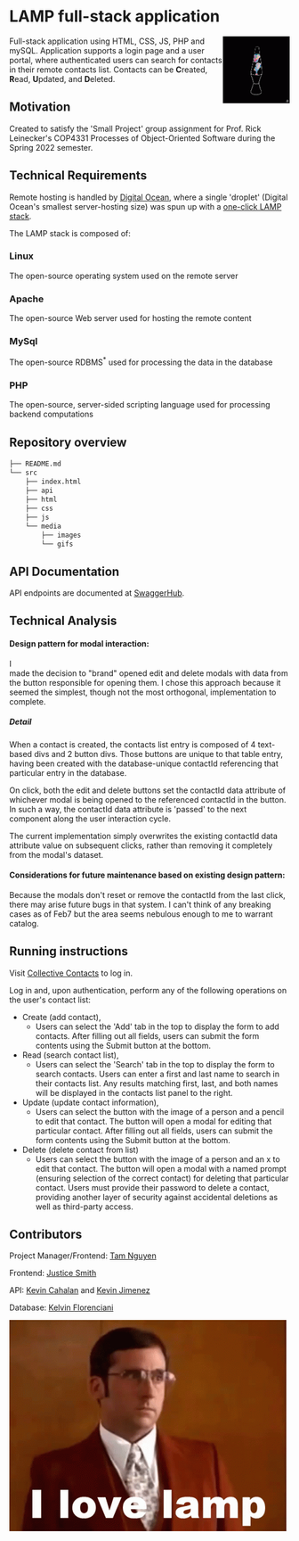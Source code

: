 # LAMP full-stack application

<img src="media/../src/media/gifs/lava-lamp.gif" alt="lava-lamp" width="120"  align="right"/>

Full-stack application using HTML, CSS, JS, PHP and mySQL. Application supports a login page and a user portal, where authenticated users can search for contacts in their remote contacts list. Contacts can be **C**reated, **R**ead, **U**pdated, and **D**eleted.

## Motivation

Created to satisfy the 'Small Project' group assignment for Prof. Rick Leinecker's COP4331 Processes of Object-Oriented Software during the Spring 2022 semester.

## Technical Requirements
Remote hosting is handled by [Digital Ocean](https://www.digitalocean.com/), where a single 'droplet' (Digital Ocean's smallest server-hosting size) was spun up with a [one-click LAMP stack](https://marketplace.digitalocean.com/apps/lamp).

The LAMP stack is composed of:
### **L**inux
The open-source operating system used on the remote server
### **A**pache
The open-source Web server used for hosting the remote content
### **M**ySql
The open-source <span title="Relational Database Management System">RDBMS</span><sup>*</sup> used for processing the data in the database
### **P**HP
The open-source, server-sided scripting language used for processing backend computations

## Repository overview
```
├── README.md
└── src
    ├── index.html
    ├── api
    ├── html
    ├── css
    ├── js    
    └── media
        ├── images
        └── gifs
```

## API Documentation

API endpoints are documented at [SwaggerHub](https://app.swaggerhub.com/apis/COP4331_group23/COP4331_group23/1.0.0).

## Technical Analysis
####  Design pattern for modal interaction:
<div title="Justice">I</div> made the decision to "brand" opened edit and delete modals with data from the button responsible for opening them. I chose this approach because it seemed the simplest, though not the most orthogonal, implementation to complete.

##### Detail
When a contact is created, the contacts list entry is composed of 4 text-based divs and 2 button divs. Those buttons are unique to that table entry, having been created with the database-unique contactId referencing that particular entry in the database.

On click, both the edit and delete buttons set the contactId data attribute of whichever modal is being opened to the referenced contactId in the button. In such a way, the contactId data attribute is 'passed' to the next component along the user interaction cycle.

The current implementation simply overwrites the existing contactId data attribute value on subsequent clicks, rather than removing it completely from the modal's dataset.

#### Considerations for future maintenance based on existing design pattern:
Because the modals don't reset or remove the contactId from the last click, there may arise future bugs in that system. I can't think of any breaking cases as of Feb7 but the area seems nebulous enough to me to warrant catalog.

## Running instructions

Visit [Collective Contacts](http://collectivecontacts.xyz) to log in.

Log in and, upon authentication, perform any of the following operations on the user's contact list:
- Create (add contact),
  - Users can select the 'Add' tab in the top to display the form to add contacts. After filling out all fields, users can submit the form contents using the Submit button at the bottom.
- Read (search contact list),
  - Users can select the 'Search' tab in the top to display the form to search contacts. Users can enter a first and last name to search in their contacts list. Any results matching first, last, and both names will be displayed in the contacts list panel to the right.
- Update (update contact information),
  - Users can select the button with the image of a person and a pencil to edit that contact. The button will open a modal for editing that particular contact.  After filling out all fields, users can submit the form contents using the Submit button at the bottom.
- Delete (delete contact from list)
  - Users can select the button with the image of a person and an x to edit that contact. The button will open a modal with a named prompt (ensuring selection of the correct contact) for deleting that particular contact. Users must provide their password to delete a contact, providing another layer of security against accidental deletions as well as third-party access.


## Contributors

Project Manager/Frontend: [Tam Nguyen](https://github.com/kaiyom90)

Frontend: [Justice Smith](https://github.com/jcode94)

API: [Kevin Cahalan](https://github.com/kevinacahalan) and [Kevin Jimenez](https://github.com/KevinJ0226)

Database: [Kelvin Florenciani](https://github.com/Sagerushboy)

![steve-carell-love-lamp](src/media/gifs/carell-lamp.gif)

